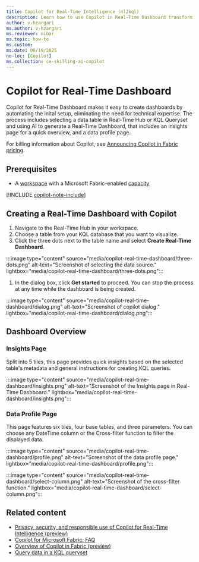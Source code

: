 ```yaml
---
title: Copilot for Real-Time Intelligence (nl2kql)
description: Learn how to use Copilot in Real-Time Dashboard transform your data into a Real-Time Dashboard and extract valuable insights.
author: v-hzargari
ms.author: v-hzargari
ms.reviewer: mibar
ms.topic: how-to
ms.custom:
ms.date: 06/19/2025
no-loc: [Copilot]
ms.collection: ce-skilling-ai-copilot
---
```


# Copilot for Real-Time Dashboard

Copilot for Real-Time Dashboard makes it easy to create dashboards by automating the inital setup, eliminating the need for technical expertise. The process includes selecting a data table in Real-Time Hub or KQL Queryset and using AI to generate a Real-Time Dashboard, that includes an insights page for a quick overview, and a data profile page.

For billing information about Copilot, see [Announcing Copilot in Fabric pricing](https://blog.fabric.microsoft.com/en-us/blog/announcing-fabric-copilot-pricing-2/).

## Prerequisites

* A [workspace](../fundamentals/create-workspaces.md) with a Microsoft Fabric-enabled [capacity](../enterprise/licenses.md#capacity)

[!INCLUDE [copilot-note-include](../includes/copilot-note-include.md)]

## Creating a Real-Time Dashboard with Copilot
1. Navigate to the Real-Time Hub in your workspace.
1. Choose a table from your KQL database that you want to visualize.
1. Click the three dots next to the table name and select **Create Real-Time Dashboard**.

:::image type="content" source="media/copilot-real-time-dashboard/three-dots.png" alt-text="Screenshot of selecting the data source." lightbox="media/copilot-real-time-dashboard/three-dots.png":::

1. In the dialog box, click **Get started** to proceed. You can stop the process at any time while the dashboard is being created.

:::image type="content" source="media/copilot-real-time-dashboard/dialog.png" alt-text="Screenshot of copilot dialog." lightbox="media/copilot-real-time-dashboard/dialog.png":::

## Dashboard Overview

### Insights Page

Split into 5 tiles, this page provides quick insights based on the selected table's metadata and general instructions for creating KQL queries.

:::image type="content" source="media/copilot-real-time-dashboard/insights.png" alt-text="Screenshot of the Insights page in Real-Time Dashboard." lightbox="media/copilot-real-time-dashboard/insights.png":::

### Data Profile Page
This page features six tiles, four base tables, and three parameters. You can choose any DateTime column or the Cross-filter function to filter the displayed data.  

:::image type="content" source="media/copilot-real-time-dashboard/profile.png" alt-text="Screenshot of the data profile page." lightbox="media/copilot-real-time-dashboard/profile.png":::

:::image type="content" source="media/copilot-real-time-dashboard/select-column.png" alt-text="Screenshot of the cross-filter function." lightbox="media/copilot-real-time-dashboard/select-column.png":::

## Related content

* [Privacy, security, and responsible use of Copilot for Real-Time Intelligence (preview)](copilot-real-time-intelligence-privacy-security.md)
* [Copilot for Microsoft Fabric: FAQ](copilot-faq-fabric.yml)
* [Overview of Copilot in Fabric (preview)](copilot-fabric-overview.md)
* [Query data in a KQL queryset](/real-time-intelligence/kusto-query-set.md)